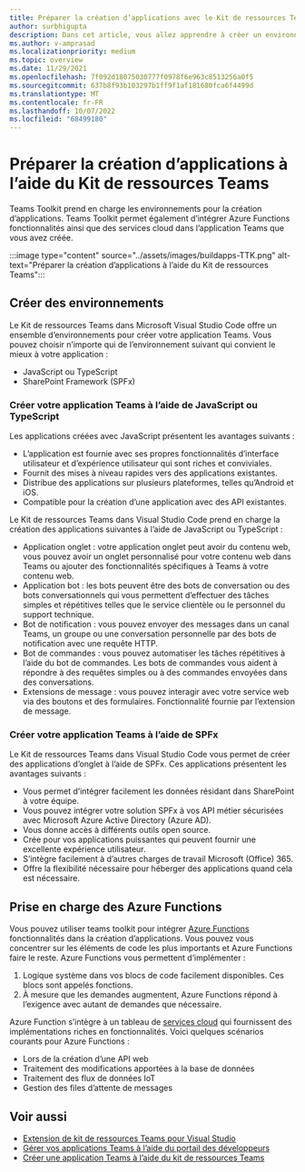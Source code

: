 ```yaml
---
title: Préparer la création d’applications avec le Kit de ressources Teams
author: surbhigupta
description: Dans cet article, vous allez apprendre à créer un environnement du Kit de ressources Teams et à gérer l’application dans le portail des développeurs
ms.author: v-amprasad
ms.localizationpriority: medium
ms.topic: overview
ms.date: 11/29/2021
ms.openlocfilehash: 7f092d18075030777f0978f6e963c8513256a0f5
ms.sourcegitcommit: 637b8f93b103297b1ff9f1af181680fca6f4499d
ms.translationtype: MT
ms.contentlocale: fr-FR
ms.lasthandoff: 10/07/2022
ms.locfileid: "68499180"
---
```

# <a name="prepare-to-build-apps-using-teams-toolkit"></a>Préparer la création d’applications à l’aide du Kit de ressources Teams

Teams Toolkit prend en charge les environnements pour la création d’applications. Teams Toolkit permet également d’intégrer Azure Functions fonctionnalités ainsi que des services cloud dans l’application Teams que vous avez créée.

:::image type="content" source="../assets/images/buildapps-TTK.png" alt-text="Préparer la création d’applications à l’aide du Kit de ressources Teams":::

## <a name="build-environments"></a>Créer des environnements

Le Kit de ressources Teams dans Microsoft Visual Studio Code offre un ensemble d’environnements pour créer votre application Teams. Vous pouvez choisir n’importe qui de l’environnement suivant qui convient le mieux à votre application :

* JavaScript ou TypeScript
* SharePoint Framework (SPFx)

### <a name="create-your-teams-app-using-javascript-or-typescript"></a>Créer votre application Teams à l’aide de JavaScript ou TypeScript

Les applications créées avec JavaScript présentent les avantages suivants :

* L’application est fournie avec ses propres fonctionnalités d’interface utilisateur et d’expérience utilisateur qui sont riches et conviviales.
* Fournit des mises à niveau rapides vers des applications existantes.
* Distribue des applications sur plusieurs plateformes, telles qu’Android et iOS.
* Compatible pour la création d’une application avec des API existantes.

Le Kit de ressources Teams dans Visual Studio Code prend en charge la création des applications suivantes à l’aide de JavaScript ou TypeScript :

* Application onglet : votre application onglet peut avoir du contenu web, vous pouvez avoir un onglet personnalisé pour votre contenu web dans Teams ou ajouter des fonctionnalités spécifiques à Teams à votre contenu web.
* Application bot : les bots peuvent être des bots de conversation ou des bots conversationnels qui vous permettent d’effectuer des tâches simples et répétitives telles que le service clientèle ou le personnel du support technique.
* Bot de notification : vous pouvez envoyer des messages dans un canal Teams, un groupe ou une conversation personnelle par des bots de notification avec une requête HTTP.
* Bot de commandes : vous pouvez automatiser les tâches répétitives à l’aide du bot de commandes. Les bots de commandes vous aident à répondre à des requêtes simples ou à des commandes envoyées dans des conversations.
* Extensions de message : vous pouvez interagir avec votre service web via des boutons et des formulaires. Fonctionnalité fournie par l’extension de message.

### <a name="create-your-teams-app-using-spfx"></a>Créer votre application Teams à l’aide de SPFx

Le Kit de ressources Teams dans Visual Studio Code vous permet de créer des applications d’onglet à l’aide de SPFx. Ces applications présentent les avantages suivants :

* Vous permet d’intégrer facilement les données résidant dans SharePoint à votre équipe.
* Vous pouvez intégrer votre solution SPFx à vos API métier sécurisées avec Microsoft Azure Active Directory (Azure AD).
* Vous donne accès à différents outils open source.
* Crée pour vos applications puissantes qui peuvent fournir une excellente expérience utilisateur.
* S’intègre facilement à d’autres charges de travail Microsoft (Office) 365.
* Offre la flexibilité nécessaire pour héberger des applications quand cela est nécessaire.

## <a name="support-for-azure-functions"></a>Prise en charge des Azure Functions

Vous pouvez utiliser teams toolkit pour intégrer [Azure Functions](/azure/azure-functions/functions-overview) fonctionnalités dans la création d’applications. Vous pouvez vous concentrer sur les éléments de code les plus importants et Azure Functions faire le reste.
Azure Functions vous permettent d’implémenter :

1. Logique système dans vos blocs de code facilement disponibles. Ces blocs sont appelés fonctions.
1. À mesure que les demandes augmentent, Azure Functions répond à l’exigence avec autant de demandes que nécessaire.

Azure Function s’intègre à un tableau de [services cloud](add-resource.md#types-of-cloud-resources) qui fournissent des implémentations riches en fonctionnalités. Voici quelques scénarios courants pour Azure Functions :

* Lors de la création d’une API web
* Traitement des modifications apportées à la base de données
* Traitement des flux de données IoT
* Gestion des files d’attente de messages

## <a name="see-also"></a>Voir aussi

* [Extension de kit de ressources Teams pour Visual Studio](visual-studio-overview.md)
* [Gérer vos applications Teams à l’aide du portail des développeurs](../concepts/build-and-test/teams-developer-portal.md)
* [Créer une application Teams à l’aide du kit de ressources Teams](create-new-project.md)
